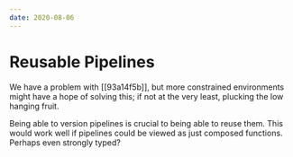 ```yaml
---
date: 2020-08-06
---
```


# Reusable Pipelines

We have a problem with [[93a14f5b]], but more constrained environments might have a hope of solving this; if not at the very least, plucking the low hanging fruit.

Being able to version pipelines is crucial to being able to reuse them.
This would work well if pipelines could be viewed as just composed functions. Perhaps even strongly typed?
